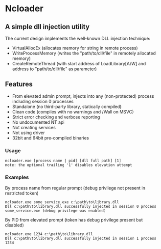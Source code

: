 # Ncloader #

## A simple dll injection utility ##
The current design implements the well-known DLL injection technique:
  - VirtualAllocEx (allocates memory for string in remote process)
  - WriteProcessMemory (writes the "path/to/dll/file" in remotely allocated memory)
  - CreateRemoteThread (with start address of LoadLibrary[A/W] and address to "path/to/dll/file" as parameter)

## Features ##
  - From elevated admin prompt, injects into any (non-protected) process including session 0 processes
  - Standalone (no third-party library, statically compiled)
  - Clean code (compiles with no warnings and /Wall on MSVC)
  - Strict error checking and verbose reporting
  - No undocumented NT api
  - Not creating services
  - Not using driver
  - 32bit and 64bit pre-compiled binaries

### Usage ###
```
ncloader.exe [process name | pid] [dll full path] [1]
note: the optional trailing '1' disables elevation attempt
```

### Examples ###
By process name from regular prompt (debug privilege not present in restricted token)
```
ncloader.exe some_service.exe c:\path\to\library.dll
Dll c:\path\to\library.dll successfully injected in session 0 process some_service.exe (debug privilege was enabled)
```
By PID from elevated prompt (token has debug privilege present but disabled)
```
ncloader.exe 1234 c:\path\to\library.dll
Dll c:\path\to\library.dll successfully injected in session 1 process 1234
```
